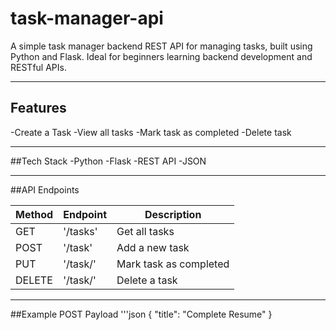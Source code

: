 # task-manager-api
A simple task manager backend REST API for managing tasks, built using Python and Flask. Ideal for beginners learning backend development and RESTful APIs. 

---

## Features
-Create a Task
-View all tasks
-Mark task as completed
-Delete task

---

##Tech Stack
-Python
-Flask
-REST API
-JSON

---

##API Endpoints

| Method | Endpoint            | Description                   |
|--------|---------------------|-------------------------------|
| GET    | '/tasks'            | Get all tasks                 |
| POST   | '/task'             | Add a new task                |
| PUT    | '/task/<id>'        | Mark task as completed        |
| DELETE | '/task/<id>'        | Delete a task                 |
---------------------------------------------------------------

##Example POST Payload
'''json
{
"title": "Complete Resume"
}
